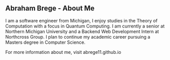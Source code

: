 ## Abraham Brege - About Me
I am a software engineer from Michigan, I enjoy studies in the Theory of Computation with a focus in Quantum Computing. I am currently a senior at Northern Michigan University and a Backend Web Development Intern at Northcross Group. I plan to continue my academic career pursuing a Masters degree in Computer Science.

For more information about me, visit abrege11.github.io
<!--
**abrege11/abrege11** is a ✨ _special_ ✨ repository because its `README.md` (this file) appears on your GitHub profile.

Here are some ideas to get you started:

- 🔭 I’m currently working on ...
- 🌱 I’m currently learning ...
- 👯 I’m looking to collaborate on ...
- 🤔 I’m looking for help with ...
- 💬 Ask me about ...
- 📫 How to reach me: ...
- 😄 Pronouns: ...
- ⚡ Fun fact: ...
-->
